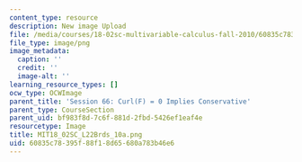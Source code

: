 ```yaml
---
content_type: resource
description: New image Upload
file: /media/courses/18-02sc-multivariable-calculus-fall-2010/60835c78395f88f18d65680a783b46e6_MIT18_02SC_L22Brds_10a.png
file_type: image/png
image_metadata:
  caption: ''
  credit: ''
  image-alt: ''
learning_resource_types: []
ocw_type: OCWImage
parent_title: 'Session 66: Curl(F) = 0 Implies Conservative'
parent_type: CourseSection
parent_uid: bf983f8d-7c6f-881d-2fbd-5426ef1eaf4e
resourcetype: Image
title: MIT18_02SC_L22Brds_10a.png
uid: 60835c78-395f-88f1-8d65-680a783b46e6
---
```

